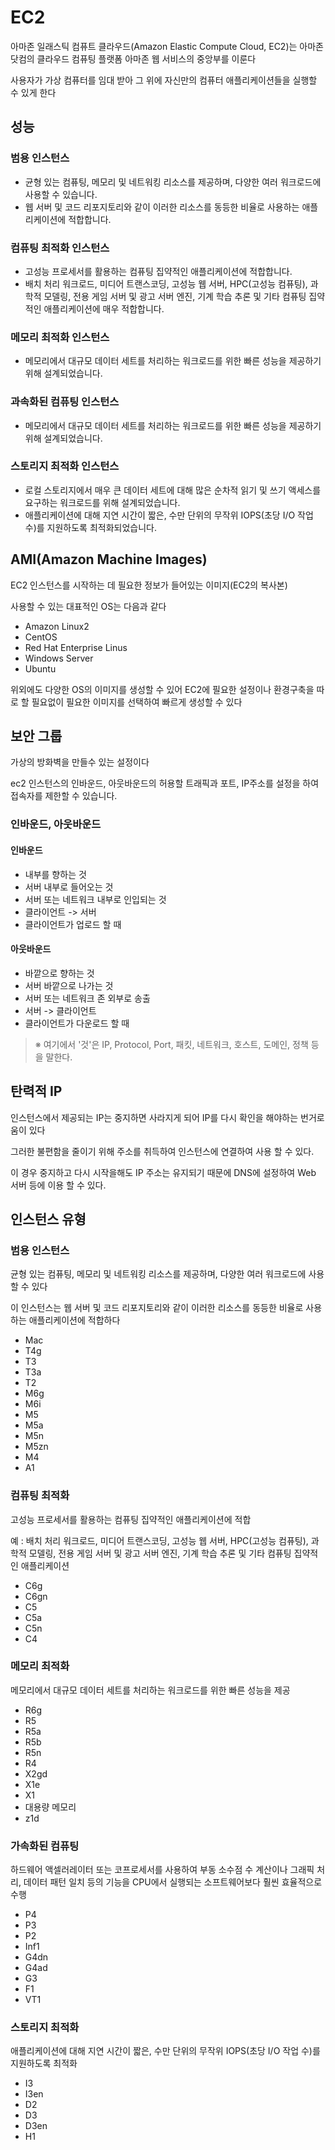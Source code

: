 # EC2

아마존 일래스틱 컴퓨트 클라우드(Amazon Elastic Compute Cloud, EC2)는 아마존닷컴의 클라우드 컴퓨팅 플랫폼 아마존 웹 서비스의 중앙부를 이룬다

사용자가 가상 컴퓨터를 임대 받아 그 위에 자신만의 컴퓨터 애플리케이션들을 실행할 수 있게 한다

## 성능

### 범용 인스턴스

- 균형 있는 컴퓨팅, 메모리 및 네트워킹 리소스를 제공하며, 다양한 여러 워크로드에 사용할 수 있습니다.
- 웹 서버 및 코드 리포지토리와 같이 이러한 리소스를 동등한 비율로 사용하는 애플리케이션에 적합합니다.

### 컴퓨팅 최적화 인스턴스

- 고성능 프로세서를 활용하는 컴퓨팅 집약적인 애플리케이션에 적합합니다.
- 배치 처리 워크로드, 미디어 트랜스코딩, 고성능 웹 서버, HPC(고성능 컴퓨팅), 과학적 모델링, 전용 게임 서버 및 광고 서버 엔진, 기계 학습 추론 및 기타 컴퓨팅 집약적인 애플리케이션에 매우 적합합니다.

### 메모리 최적화 인스턴스

- 메모리에서 대규모 데이터 세트를 처리하는 워크로드를 위한 빠른 성능을 제공하기 위해 설계되었습니다.

### 과속화된 컴퓨팅 인스턴스

- 메모리에서 대규모 데이터 세트를 처리하는 워크로드를 위한 빠른 성능을 제공하기 위해 설계되었습니다.

### 스토리지 최적화 인스턴스

- 로컬 스토리지에서 매우 큰 데이터 세트에 대해 많은 순차적 읽기 및 쓰기 액세스를 요구하는 워크로드를 위해 설계되었습니다.
- 애플리케이션에 대해 지연 시간이 짧은, 수만 단위의 무작위 IOPS(초당 I/O 작업 수)를 지원하도록 최적화되었습니다.

## AMI(Amazon Machine Images)

EC2 인스턴스를 시작하는 데 필요한 정보가 들어있는 이미지(EC2의 복사본)

사용할 수 있는 대표적인 OS는 다음과 같다

- Amazon Linux2
- CentOS
- Red Hat Enterprise Linus
- Windows Server
- Ubuntu

위외에도 다양한 OS의 이미지를 생성할 수 있어 EC2에 필요한 설정이나 환경구축을 따로 할 필요없이 필요한 이미지를 선택하여 빠르게 생성할 수 있다

## 보안 그룹

가상의 방화벽을 만들수 있는 설정이다

ec2 인스턴스의 인바운드, 아웃바운드의 허용할 트래픽과 포트, IP주소를 설정을 하여 접속자를 제한할 수 있습니다.

### 인바운드, 아웃바운드

#### 인바운드

- 내부를 향하는 것
- 서버 내부로 들어오는 것
- 서버 또는 네트워크 내부로 인입되는 것
- 클라이언트 -> 서버
- 클라이언트가 업로드 할 때

#### 아웃바운드

- 바깥으로 향하는 것
- 서버 바깥으로 나가는 것
- 서버 또는 네트워크 존 외부로 송출
- 서버 -> 클라이언트
- 클라이언트가 다운로드 할 때

> ※ 여기에서 '것'은 IP, Protocol, Port, 패킷, 네트워크, 호스트, 도메인, 정책 등을 말한다.

## 탄력적 IP

인스턴스에서 제공되는 IP는 중지하면 사라지게 되어 IP를 다시 확인을 해야하는 번거로움이 있다

그러한 불편함을 줄이기 위해 주소를 취득하여 인스턴스에 연결하여 사용 할 수 있다.

이 경우 중지하고 다시 시작을해도 IP 주소는 유지되기 때문에 DNS에 설정하여 Web 서버 등에 이용 할 수 있다.

## 인스턴스 유형

### 범용 인스턴스

균형 있는 컴퓨팅, 메모리 및 네트워킹 리소스를 제공하며, 다양한 여러 워크로드에 사용할 수 있다

이 인스턴스는 웹 서버 및 코드 리포지토리와 같이 이러한 리소스를 동등한 비율로 사용하는 애플리케이션에 적합하다

- Mac
- T4g
- T3
- T3a
- T2
- M6g
- M6i
- M5
- M5a
- M5n
- M5zn
- M4
- A1

### 컴퓨팅 최적화

고성능 프로세서를 활용하는 컴퓨팅 집약적인 애플리케이션에 적합

예 : 배치 처리 워크로드, 미디어 트랜스코딩, 고성능 웹 서버, HPC(고성능 컴퓨팅), 과학적 모델링, 전용 게임 서버 및 광고 서버 엔진, 기계 학습 추론 및 기타 컴퓨팅 집약적인 애플리케이션

- C6g
- C6gn
- C5
- C5a
- C5n
- C4

### 메모리 최적화

메모리에서 대규모 데이터 세트를 처리하는 워크로드를 위한 빠른 성능을 제공

- R6g
- R5
- R5a
- R5b
- R5n
- R4
- X2gd
- X1e
- X1
- 대용량 메모리
- z1d

### 가속화된 컴퓨팅

하드웨어 액셀러레이터 또는 코프로세서를 사용하여 부동 소수점 수 계산이나 그래픽 처리, 데이터 패턴 일치 등의 기능을 CPU에서 실행되는 소프트웨어보다 훨씬 효율적으로 수행

- P4
- P3
- P2
- Inf1
- G4dn
- G4ad
- G3
- F1
- VT1

### 스토리지 최적화

애플리케이션에 대해 지연 시간이 짧은, 수만 단위의 무작위 IOPS(초당 I/O 작업 수)를 지원하도록 최적화

- I3
- I3en
- D2
- D3
- D3en
- H1